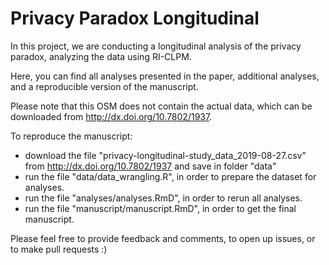 # Privacy Paradox Longitudinal
In this project, we are conducting a longitudinal analysis of the privacy paradox, analyzing the data using RI-CLPM.

Here, you can find all analyses presented in the paper, additional analyses, and a reproducible version of the manuscript.

Please note that this OSM does not contain the actual data, which can be downloaded from http://dx.doi.org/10.7802/1937. 

To reproduce the manuscript:
- download the file "privacy-longitudinal-study_data_2019-08-27.csv" from http://dx.doi.org/10.7802/1937 and save in folder "data"
- run the file "data/data_wrangling.R", in order to prepare the dataset for analyses.
- run the file "analyses/analyses.RmD", in order to rerun all analyses. 
- run the file "manuscript/manuscript.RmD", in order to get the final manuscript.

Please feel free to provide feedback and comments, to open up issues, or to make pull requests :)